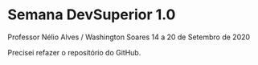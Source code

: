 # Semana DevSuperior 1.0
Professor Nélio Alves / Washington Soares
14 a 20 de Setembro de 2020

Precisei refazer o repositório do GitHub.
